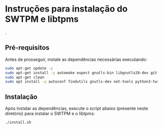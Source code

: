 # Instruções para instalação do SWTPM e libtpms

.

## Pré-requisitos

Antes de prosseguir, instale as dependências necessárias executando:

```bash
sudo apt-get update -y
sudo apt-get install -y automake expect gnutls-bin libgnutls28-dev git gawk m4 socat fuse libfuse-dev tpm-tools libgmp-dev libtool libglib2.0-dev libnspr4-dev libnss3-dev libssl-dev libtasn1-dev
sudo apt-get clean
sudo apt install -y autoconf findutils gnutls-dev net-tools python3-twisted sed socat softhsm2 libseccomp-dev
```
## Instalação

Após instalar as dependências, execute o script abaixo (presente neste diretório) para instalar o SWTPM e o libtpms:

```bash
./install.sh
```
